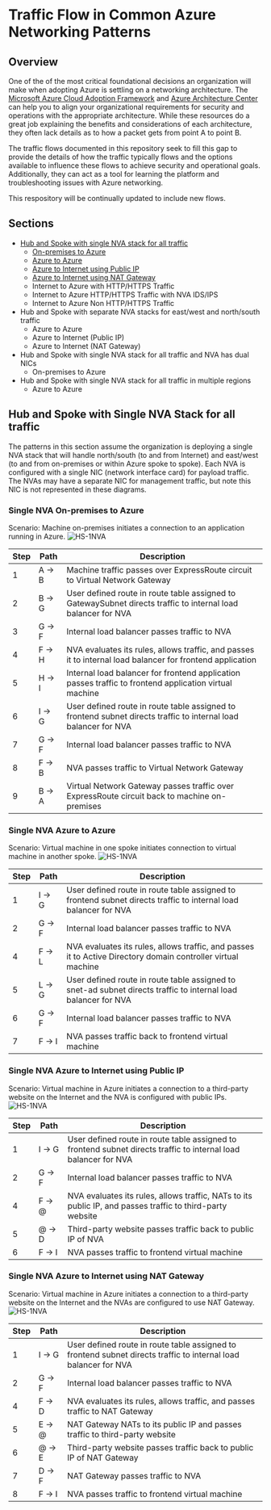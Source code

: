 # Traffic Flow in Common Azure Networking Patterns

## Overview
One of the of the most critical foundational decisions an organization will make when adopting Azure is settling on a networking architecture. 
The [Microsoft Azure Cloud Adoption Framework](https://docs.microsoft.com/en-us/azure/architecture/framework/security/design-network-segmentation) and [Azure Architecture Center](https://docs.microsoft.com/en-us/azure/architecture/) can help you to align your organizational requirements for security and operations with the appropriate architecture. While these resources do a great job explaining the benefits and considerations of each architecture, they often lack details as to how a packet gets from point A to point B. 

The traffic flows documented in this repository seek to fill this gap to provide the details of how the traffic typically flows and the options available to influence these flows to achieve security and operational goals. Additionally, they can act as a tool for learning the platform and troubleshooting issues with Azure networking.

This respository will be continually updated to include new flows.

## Sections
* [Hub and Spoke with single NVA stack for all traffic](#hub-and-spoke-with-single-nva-stack-for-all-traffic)
  * [On-premises to Azure](#single-nva-on-premises-to-azure)
  * [Azure to Azure](#single-nva-azure-to-azure)
  * [Azure to Internet using Public IP](#single-nva-azure-to-internet-using-public-ip)
  * [Azure to Internet using NAT Gateway](#single-nva-azure-to-internet-using-nat-gateway)
  * Internet to Azure with HTTP/HTTPS Traffic
  * Internet to Azure HTTP/HTTPS Traffic with NVA IDS/IPS
  * Internet to Azure Non HTTP/HTTPS Traffic
* Hub and Spoke with separate NVA stacks for east/west and north/south traffic
  * Azure to Azure
  * Azure to Internet (Public IP)
  * Azure to Internet (NAT Gateway)
* Hub and Spoke with single NVA stack for all traffic and NVA has dual NICs
  * On-premises to Azure
* Hub and Spoke with single NVA stack for all traffic in multiple regions
  * Azure to Azure

## Hub and Spoke with Single NVA Stack for all traffic
The patterns in this section assume the organization is deploying a single NVA stack that will handle north/south (to and from Internet) and east/west (to and from on-premises or within Azure spoke to spoke). Each NVA is configured with a single NIC (network interface card) for payload traffic. The NVAs may have a separate NIC for management traffic, but note this NIC is not represented in these diagrams.

### Single NVA On-premises to Azure
Scenario: Machine on-premises initiates a connection to an application running in Azure.
![HS-1NVA](https://github.com/mattfeltonma/azure-networking-patterns/blob/main/images/HS-1NVA-Image1.png)

| Step | Path  | Description |
| ------------- | ------------- | ------------- |
| 1 | A -> B | Machine traffic passes over ExpressRoute circuit to Virtual Network Gateway |
| 2 | B -> G  | User defined route in route table assigned to GatewaySubnet directs traffic to internal load balancer for NVA |
| 3 | G -> F | Internal load balancer passes traffic to NVA |
| 4 | F -> H | NVA evaluates its rules, allows traffic, and passes it to internal load balancer for frontend application |
| 5 | H -> I | Internal load balancer for frontend application passes traffic to frontend application virtual machine |
| 6 | I -> G | User defined route in route table assigned to frontend subnet directs traffic to internal load balancer for NVA |
| 7 | G -> F | Internal load balancer passes traffic to NVA
| 8 | F -> B | NVA passes traffic to Virtual Network Gateway 
| 9 | B -> A | Virtual Network Gateway passes traffic over ExpressRoute circuit back to machine on-premises |

### Single NVA Azure to Azure
Scenario: Virtual machine in one spoke initiates connection to virtual machine in another spoke.
![HS-1NVA](https://github.com/mattfeltonma/azure-networking-patterns/blob/main/images/HS-1NVA-Image1.svg)

| Step | Path  | Description |
| ------------- | ------------- | ------------- |
| 1 | I -> G | User defined route in route table assigned to frontend subnet directs traffic to internal load balancer for NVA |
| 2 | G -> F | Internal load balancer passes traffic to NVA |
| 4 | F -> L | NVA evaluates its rules, allows traffic, and passes it to Active Directory domain controller virtual machine |
| 5 | L -> G | User defined route in route table assigned to snet-ad subnet directs traffic to internal load balancer for NVA |
| 6 | G -> F | Internal load balancer passes traffic to NVA |
| 7 | F -> I | NVA passes traffic back to frontend virtual machine |

### Single NVA Azure to Internet using Public IP
Scenario: Virtual machine in Azure initiates a connection to a third-party website on the Internet and the NVA is configured with public IPs.
![HS-1NVA](https://github.com/mattfeltonma/azure-networking-patterns/blob/main/images/HS-1NVA-Image1.svg)

| Step | Path  | Description |
| ------------- | ------------- | ------------- |
| 1 | I -> G | User defined route in route table assigned to frontend subnet directs traffic to internal load balancer for NVA |
| 2 | G -> F | Internal load balancer passes traffic to NVA |
| 4 | F -> @ | NVA evaluates its rules, allows traffic, NATs to its public IP, and passes traffic to third-party website |
| 5 | @ -> D | Third-party website passes traffic back to public IP of NVA |
| 6 | F -> I | NVA passes traffic to frontend virtual machine |

### Single NVA Azure to Internet using NAT Gateway
Scenario: Virtual machine in Azure initiates a connection to a third-party website on the Internet and the NVAs are configured to use NAT Gateway.
![HS-1NVA](https://github.com/mattfeltonma/azure-networking-patterns/blob/main/images/HS-1NVA-Image1-NG.svg)

| Step | Path  | Description |
| ------------- | ------------- | ------------- |
| 1 | I -> G | User defined route in route table assigned to frontend subnet directs traffic to internal load balancer for NVA |
| 2 | G -> F | Internal load balancer passes traffic to NVA |
| 4 | F -> D | NVA evaluates its rules, allows traffic, and passes traffic to NAT Gateway |
| 5 | E -> @ | NAT Gateway NATs to its public IP and passes traffic to third-party website |
| 6 | @ -> E | Third-party website passes traffic back to public IP of NAT Gateway |
| 7 | D -> F | NAT Gateway passes traffic to NVA |
| 8 | F -> I | NVA passes traffic to frontend virtual machine |
